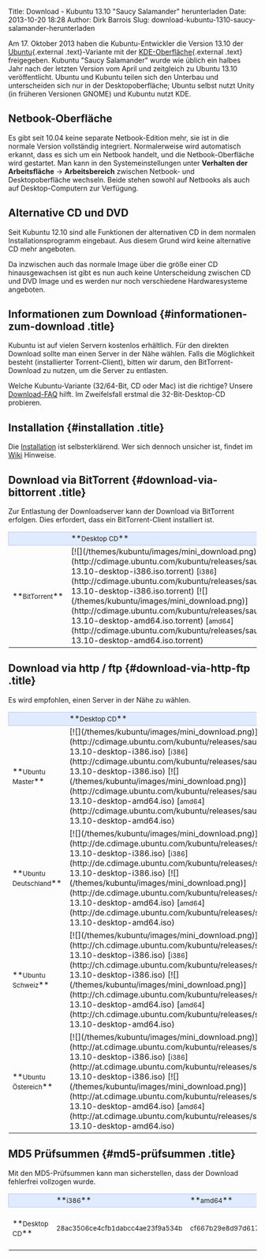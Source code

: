 Title: Download - Kubuntu 13.10 "Saucy Salamander" herunterladen
Date: 2013-10-20 18:28
Author: Dirk Barrois
Slug: download-kubuntu-1310-saucy-salamander-herunterladen

Am 17. Oktober 2013 haben die Kubuntu-Entwickler die Version 13.10 der
[Ubuntu](http://www.ubuntu.com/ "http://www.ubuntu.com"){.external
.text}-Variante mit der
[KDE-Oberfläche](http://www.kde.org/ "http://www.kde.org"){.external
.text} freigegeben. Kubuntu "Saucy Salamander" wurde wie üblich ein
halbes Jahr nach der letzten Version vom April und zeitgleich zu Ubuntu
13.10 veröffentlicht. Ubuntu und Kubuntu teilen sich den Unterbau und
unterscheiden sich nur in der Desktopoberfläche; Ubuntu selbst nutzt
Unity (in früheren Versionen GNOME) und Kubuntu nutzt KDE.


Netbook-Oberfläche
------------------


Es gibt seit 10.04 keine separate Netbook-Edition mehr, sie ist in die
normale Version vollständig integriert. Normalerweise wird automatisch
erkannt, dass es sich um ein Netbook handelt, und die Netbook-Oberfläche
wird gestartet. Man kann in den Systemeinstellungen unter **Verhalten
der Arbeitsfläche** -&gt; **Arbeitsbereich** zwischen Netbook- und
Desktopoberfläche wechseln. Beide stehen sowohl auf Netbooks als auch
auf Desktop-Computern zur Verfügung.


Alternative CD und DVD
----------------------


Seit Kubuntu 12.10 sind alle Funktionen der alternativen CD in dem
normalen Installationsprogramm eingebaut. Aus diesem Grund wird keine
alternative CD mehr angeboten.


Da inzwischen auch das normale Image über die größe einer CD
hinausgewachsen ist gibt es nun auch keine Unterscheidung zwischen CD
und DVD Image und es werden nur noch verschiedene Hardwaresysteme
angeboten.


<!-- Info über Release --><!-- Info über Release -->

Informationen zum Download {#informationen-zum-download .title}
--------------------------


Kubuntu ist auf vielen Servern kostenlos erhältlich. Für den direkten
Download sollte man einen Server in der Nähe wählen. Falls die
Möglichkeit besteht (installierter Torrent-Client), bitten wir darum,
den BitTorrent-Download zu nutzen, um die Server zu entlasten.


Welche Kubuntu-Variante (32/64-Bit, CD oder Mac) ist die richtige?
Unsere [Download-FAQ](/download/faq "Download FAQ") hilft. Im
Zweifelsfall erstmal die 32-Bit-Desktop-CD probieren.


Installation {#installation .title}
------------


Die [Installation](http://wiki.kubuntu-de.org/Installation) ist
selbsterklärend. Wer sich dennoch unsicher ist, findet im
[Wiki](http://wiki.kubuntu-de.org/Installation) Hinweise.


Download via BitTorrent {#download-via-bittorrent .title}
-----------------------


Zur Entlastung der Downloadserver kann der Download via BitTorrent
erfolgen. Dies erfordert, dass ein BitTorrent-Client installiert ist.


<table width="100%" cellspacing="2" cellpadding="2">


<tbody>


<tr style="border: 1px solid rgb(179, 200, 243); background-color: rgb(225, 235, 255);">


<td width="150" align="left">
 

</td>


<td width="150" align="left">
**<small>Desktop CD</small>**

</td>


</tr>


<tr class="even">


<td>
**<small>BitTorrent</small>**

</td>


<td>
[![](/themes/kubuntu/images/mini_download.png)](http://cdimage.ubuntu.com/kubuntu/releases/saucy/release/kubuntu-13.10-desktop-i386.iso.torrent)
[<small>i386</small>](http://cdimage.ubuntu.com/kubuntu/releases/saucy/release/kubuntu-13.10-desktop-i386.iso.torrent)
[![](/themes/kubuntu/images/mini_download.png)](http://cdimage.ubuntu.com/kubuntu/releases/saucy/release/kubuntu-13.10-desktop-amd64.iso.torrent)
[<small>amd64</small>](http://cdimage.ubuntu.com/kubuntu/releases/saucy/release/kubuntu-13.10-desktop-amd64.iso.torrent)

</td>


</tr>


</tbody>


</table>


Download via http / ftp {#download-via-http-ftp .title}
-----------------------


Es wird empfohlen, einen Server in der Nähe zu wählen.


<table width="100%" cellspacing="2" cellpadding="2">


<tbody>


<tr style="border: 1px solid rgb(179, 200, 243); background-color: rgb(225, 235, 255);">


<td width="150" align="left">
 

</td>


<td width="150" align="left">
**<small>Desktop CD</small>**

</td>


</tr>


<tr class="even">


<td>
**<small>Ubuntu Master</small>**

</td>


<td>
[![](/themes/kubuntu/images/mini_download.png)](http://cdimage.ubuntu.com/kubuntu/releases/saucy/release/kubuntu-13.10-desktop-i386.iso)
[<small>i386</small>](http://cdimage.ubuntu.com/kubuntu/releases/saucy/release/kubuntu-13.10-desktop-i386.iso)
[![](/themes/kubuntu/images/mini_download.png)](http://cdimage.ubuntu.com/kubuntu/releases/saucy/release/kubuntu-13.10-desktop-amd64.iso)
[<small>amd64</small>](http://cdimage.ubuntu.com/kubuntu/releases/saucy/release/kubuntu-13.10-desktop-amd64.iso)

</td>


</tr>


<tr class="odd">


<td>
**<small>Ubuntu Deutschland</small>**

</td>


<td>
[![](/themes/kubuntu/images/mini_download.png)](http://de.cdimage.ubuntu.com/kubuntu/releases/saucy/release/kubuntu-13.10-desktop-i386.iso)
[<small>i386</small>](http://de.cdimage.ubuntu.com/kubuntu/releases/saucy/release/kubuntu-13.10-desktop-i386.iso)
[![](/themes/kubuntu/images/mini_download.png)](http://de.cdimage.ubuntu.com/kubuntu/releases/saucy/release/kubuntu-13.10-desktop-amd64.iso)
[<small>amd64</small>](http://de.cdimage.ubuntu.com/kubuntu/releases/saucy/release/kubuntu-13.10-desktop-amd64.iso)

</td>


</tr>


<tr class="even">


<td>
**<small>Ubuntu Schweiz</small>**

</td>


<td>
[![](/themes/kubuntu/images/mini_download.png)](http://ch.cdimage.ubuntu.com/kubuntu/releases/saucy/release/kubuntu-13.10-desktop-i386.iso)
[<small>i386</small>](http://ch.cdimage.ubuntu.com/kubuntu/releases/saucy/release/kubuntu-13.10-desktop-i386.iso)
[![](/themes/kubuntu/images/mini_download.png)](http://ch.cdimage.ubuntu.com/kubuntu/releases/saucy/release/kubuntu-13.10-desktop-amd64.iso)
[<small>amd64</small>](http://ch.cdimage.ubuntu.com/kubuntu/releases/saucy/release/kubuntu-13.10-desktop-amd64.iso)

</td>


</tr>


<tr class="odd">


<td>
**<small>Ubuntu Östereich</small>**

</td>


<td>
[![](/themes/kubuntu/images/mini_download.png)](http://at.cdimage.ubuntu.com/kubuntu/releases/saucy/release/kubuntu-13.10-desktop-i386.iso)
[<small>i386</small>](http://at.cdimage.ubuntu.com/kubuntu/releases/saucy/release/kubuntu-13.10-desktop-i386.iso)
[![](/themes/kubuntu/images/mini_download.png)](http://at.cdimage.ubuntu.com/kubuntu/releases/saucy/release/kubuntu-13.10-desktop-amd64.iso)
[<small>amd64</small>](http://at.cdimage.ubuntu.com/kubuntu/releases/saucy/release/kubuntu-13.10-desktop-amd64.iso)

</td>


</tr>

<!--<tr style="border: 1px solid rgb(179, 200, 243); background-color: rgb(225, 235, 255);">            <td align="center" colspan="5">Mirror Deutschland</td></p><p>        </tr></p><p>        <tr class="odd"></p><p>            <td><strong><small>Uni Kaiserslautern</small></strong></td></p><p>            <td>         <a href="http://ftp.uni-kl.de/pub/linux/ubuntu.iso/kubuntu/quantal/kubuntu-12.10-desktop-i386.iso"><img border="0" src="/themes/kubuntu/images/mini_download.png" alt="" /></a>        <a href="http://ftp.uni-kl.de/pub/linux/ubuntu.iso/kubuntu/quantal/kubuntu-12.10-desktop-i386.iso"><small>i386</small></a>        <a href="http://ftp.uni-kl.de/pub/linux/ubuntu.iso/kubuntu/quantal/kubuntu-12.10-desktop-amd64.iso"><img border="0" src="/themes/kubuntu/images/mini_download.png" alt="" /></a>        <a href="http://ftp.uni-kl.de/pub/linux/ubuntu.iso/kubuntu/quantal/kubuntu-12.10-desktop-amd64.iso"><small>amd64</small></a>       </td></p><p>            </p><p>            <td>&nbsp; <!-- Mac --><!--<tr style="border: 1px solid rgb(179, 200, 243); background-color: rgb(225, 235, 255);"></p><p>            <td align="center" colspan="5">Mirror Deutschland</td></p><p>        </tr></p><p>        <tr class="odd"></p><p>            <td><strong><small>Uni Kaiserslautern</small></strong></td></p><p>            <td>         <a href="http://ftp.uni-kl.de/pub/linux/ubuntu.iso/kubuntu/quantal/kubuntu-12.10-desktop-i386.iso"><img border="0" src="/themes/kubuntu/images/mini_download.png" alt="" /></a>        <a href="http://ftp.uni-kl.de/pub/linux/ubuntu.iso/kubuntu/quantal/kubuntu-12.10-desktop-i386.iso"><small>i386</small></a>        <a href="http://ftp.uni-kl.de/pub/linux/ubuntu.iso/kubuntu/quantal/kubuntu-12.10-desktop-amd64.iso"><img border="0" src="/themes/kubuntu/images/mini_download.png" alt="" /></a>        <a href="http://ftp.uni-kl.de/pub/linux/ubuntu.iso/kubuntu/quantal/kubuntu-12.10-desktop-amd64.iso"><small>amd64</small></a>       </td></p><p>            </p><p>            <td>&nbsp; <!-- Mac -->


<!--        </tr>--><!--</p><p>        </tr>-->

</tbody>


</table>


MD5 Prüfsummen {#md5-prüfsummen .title}
--------------


Mit den MD5-Prüfsummen kann man sicherstellen, dass der Download
fehlerfrei vollzogen wurde.


<table width="100%" cellspacing="2" cellpadding="2">


<tbody>


<tr style="border: 1px solid rgb(179, 200, 243); background-color: rgb(225, 235, 255);">


<td align="left">
 

</td>


<td width="200" align="left">
**<small>i386</small>**

</td>


<td width="200" align="left">
**<small>amd64</small>**

</td>


<td width="80" align="left">
**<small>MD5/GPG</small>**

</td>


</tr>


<tr class="even">


<td>
**<small>Desktop CD</small>**

</td>


<td>
<small>28ac3506ce4cfb1dabcc4ae23f9a534b</small>

</td>


<td>
<small>cf667b29e8d97d61709f1d5745675221</small>

</td>


<td>
[![](/themes/kubuntu/images/mini_download.png)](http://cdimage.ubuntu.com/kubuntu/releases/saucy/release/MD5SUMS) /  
[![](/themes/kubuntu/images/mini_download.png)](http://cdimage.ubuntu.com/kubuntu/releases/saucy/release/MD5SUMS.gpg)

</td>


</tr>


</tbody>


</table>


